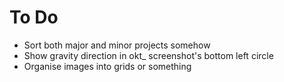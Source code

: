 # To Do

- Sort both major and minor projects somehow
- Show gravity direction in okt_ screenshot's bottom left circle
- Organise images into grids or something
